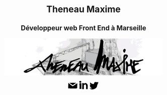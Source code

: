 # <p align="center"> Theneau Maxime </p>
## <p align="center"> Développeur web Front End à Marseille </p>
![fond Github Theneau Maxime](./images/fond.jpg "fond github Theneau Maxime")

<p align="center">
  <a href="mailto:theneau.maxime@gmail.com" target="blank"><img  src="images/github/email.svg" alt="maximethe" height="30" width="30" /></a>
  <a href="https://linkedin.com/in/theneaumaxime" target="blank"><img src="images/github/linkedin.svg" alt="maximethe" height="30" width="30" /></a>
  <a href="https://twitter.com/maximethe" target="blank"><img src="images/github/twitter.svg" alt="maximethe" height="30" width="30" /></a>
</p>
